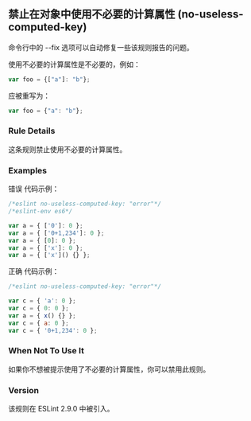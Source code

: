 ## 禁止在对象中使用不必要的计算属性 (no-useless-computed-key)

命令行中的 --fix 选项可以自动修复一些该规则报告的问题。

使用不必要的计算属性是不必要的，例如：
```js
var foo = {["a"]: "b"};
```
应被重写为：
```js
var foo = {"a": "b"};
```

### Rule Details
这条规则禁止使用不必要的计算属性。

### Examples
错误 代码示例：
```js
/*eslint no-useless-computed-key: "error"*/
/*eslint-env es6*/

var a = { ['0']: 0 };
var a = { ['0+1,234']: 0 };
var a = { [0]: 0 };
var a = { ['x']: 0 };
var a = { ['x']() {} };
```

正确 代码示例：
```js
/*eslint no-useless-computed-key: "error"*/

var c = { 'a': 0 };
var c = { 0: 0 };
var a = { x() {} };
var c = { a: 0 };
var c = { '0+1,234': 0 };
```

### When Not To Use It
如果你不想被提示使用了不必要的计算属性，你可以禁用此规则。

### Version
该规则在 ESLint 2.9.0 中被引入。
